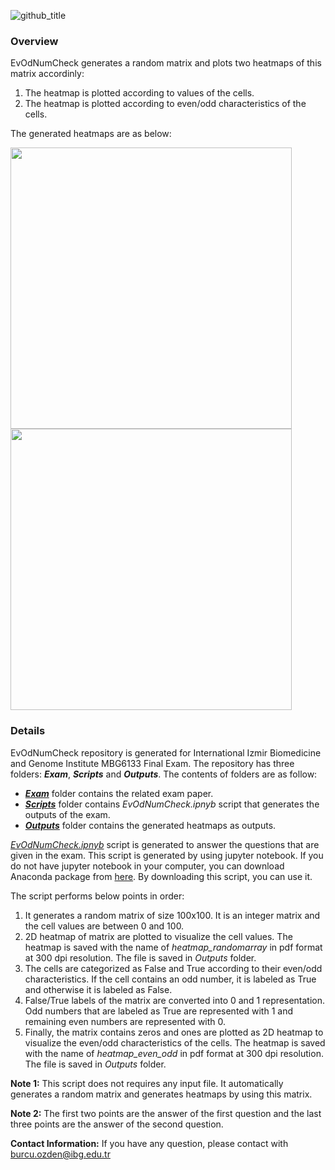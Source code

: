 ![github_title](https://user-images.githubusercontent.com/64282221/149778849-ec7abccf-e0a8-4405-9d7e-6dcc5e0eccd3.png)

### Overview
EvOdNumCheck generates a random matrix and plots two heatmaps of this matrix accordinly:
1. The heatmap is plotted according to values of the cells.
2. The heatmap is plotted according to even/odd characteristics of the cells.

The generated heatmaps are as below:

<img src="https://github.com/BurcuOzden/EvOdNumCheck/files/7902772/heatmap_randomarray.pdf" width="450" /><img src="https://github.com/BurcuOzden/EvOdNumCheck/files/7902789/heatmap_even_odd.pdf" width="450" />

### Details

EvOdNumCheck repository is generated for International Izmir Biomedicine and Genome Institute MBG6133 Final Exam. The repository has three folders: **_Exam_**, **_Scripts_** and **_Outputs_**. The contents of folders are as follow:

- **_[Exam](https://github.com/BurcuOzden/EvOdNumCheck/tree/main/Exam)_** folder contains the related exam paper.
- **_[Scripts](https://github.com/BurcuOzden/EvOdNumCheck/tree/main/Scripts)_** folder contains _EvOdNumCheck.ipnyb_ script that generates the outputs of the exam.
- **_[Outputs](https://github.com/BurcuOzden/EvOdNumCheck/tree/main/Outputs)_** folder contains the generated heatmaps as outputs.


_[EvOdNumCheck.ipnyb](https://github.com/BurcuOzden/EvOdNumCheck/blob/main/Scripts/EvOdNumCheck.ipynb)_ script is generated to answer the questions that are given in the exam. This script is generated by using jupyter notebook. If you do not have jupyter notebook in your computer, you can download Anaconda package from [here](https://www.anaconda.com/products/individual). By downloading this script, you can use it.

The script performs below points in order:

1. It generates a random matrix of size 100x100. It is an integer matrix and the cell values are between 0 and 100.
2. 2D heatmap of matrix are plotted to visualize the cell values. The heatmap is saved with the name of _heatmap_randomarray_ in pdf format at 300 dpi resolution. The file is saved in _Outputs_ folder.
3. The cells are categorized as False and True according to their even/odd characteristics. If the cell contains an odd number, it is labeled as True and otherwise it is labeled as False.
4. False/True labels of the matrix are converted into 0 and 1 representation. Odd numbers that are labeled as True are represented with 1 and remaining even numbers are represented with 0.
5. Finally, the matrix contains zeros and ones are plotted as 2D heatmap to visualize the even/odd characteristics of the cells. The heatmap is saved with the name of _heatmap_even_odd_ in pdf format at 300 dpi resolution. The file is saved in _Outputs_ folder.

**Note 1:** This script does not requires any input file. It automatically generates a random matrix and generates heatmaps by using this matrix.

**Note 2:** The first two points are the answer of the first question and the last three points are the answer of the second question.

**Contact Information:** If you have any question, please contact with burcu.ozden@ibg.edu.tr

